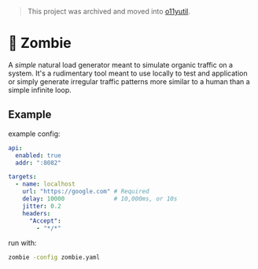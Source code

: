 > This project was archived and moved into [o11yutil](https://github.com/wperron/o11yutil).

# 🧟 Zombie

A _simple_ natural load generator meant to simulate organic traffic on a system.
It's a rudimentary tool meant to use locally to test and application or simply
generate irregular traffic patterns more similar to a human than a simple 
infinite loop.

## Example

example config:

```yaml
api:
  enabled: true
  addr: ":8082"

targets:
  - name: localhost
    url: "https://google.com" # Required
    delay: 10000              # 10,000ms, or 10s
    jitter: 0.2
    headers:
      "Accept":
        - "*/*"
```

run with:

```bash
zombie -config zombie.yaml
```
